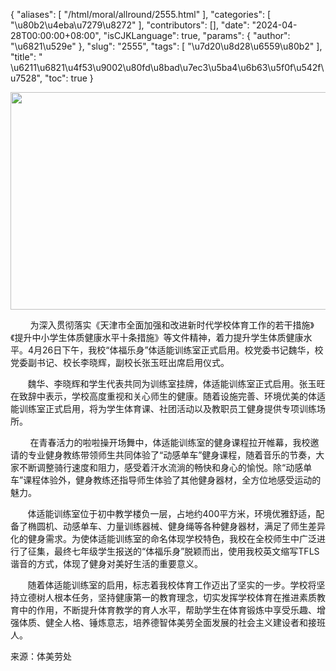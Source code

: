 {
    "aliases": [
        "/html/moral/allround/2555.html"
    ],
    "categories": [
        "\u80b2\u4eba\u7279\u8272"
    ],
    "contributors": [],
    "date": "2024-04-28T00:00:00+08:00",
    "isCJKLanguage": true,
    "params": {
        "author": "\u6821\u529e"
    },
    "slug": "2555",
    "tags": [
        "\u7d20\u8d28\u6559\u80b2"
    ],
    "title": " \u6211\u6821\u4f53\u9002\u80fd\u8bad\u7ec3\u5ba4\u6b63\u5f0f\u542f\u7528",
    "toc": true
}


<img
    src="https://cdn.tfls.online/mirror/full/4269eea34b355da5aa080ef9bc088e4b8bd37d68.jpg"
    style="display:block;margin-left:auto;margin-right:auto;"
    decoding="async"
    fetchpriority="auto"
    loading="lazy"
    height="348"
    width="522"
/>




        为深入贯彻落实《天津市全面加强和改进新时代学校体育工作的若干措施》《提升中小学生体质健康水平十条措施》等文件精神，着力提升学生体质健康水平。4月26日下午，我校“体福乐身”体适能训练室正式启用。校党委书记魏华，校党委副书记、校长李晓辉，副校长张玉旺出席启用仪式。




  






       魏华、李晓辉和学生代表共同为训练室挂牌，体适能训练室正式启用。张玉旺在致辞中表示，学校高度重视和关心师生的健康。随着设施完善、环境优美的体适能训练室正式启用，将为学生体育课、社团活动以及教职员工健身提供专项训练场所。




  





  




        在青春活力的啦啦操开场舞中，体适能训练室的健身课程拉开帷幕，我校邀请的专业健身教练带领师生共同体验了“动感单车”健身课程，随着音乐的节奏，大家不断调整骑行速度和阻力，感受着汗水流淌的畅快和身心的愉悦。除“动感单车”课程体验外，健身教练还指导师生体验了其他健身器材，全方位地感受运动的魅力。

  





  





       体适能训练室位于初中教学楼负一层，占地约400平方米，环境优雅舒适，配备了椭圆机、动感单车、力量训练器械、健身绳等各种健身器材，满足了师生差异化的健身需求。为使体适能训练室的命名体现学校特色，我校在全校师生中广泛进行了征集，最终七年级学生报送的“体福乐身”脱颖而出，使用我校英文缩写TFLS谐音的方式，体现了健身对美好生活的重要意义。




  





  





       随着体适能训练室的启用，标志着我校体育工作迈出了坚实的一步。学校将坚持立德树人根本任务，坚持健康第一的教育理念，切实发挥学校体育在推进素质教育中的作用，不断提升体育教学的育人水平，帮助学生在体育锻炼中享受乐趣、增强体质、健全人格、锤炼意志，培养德智体美劳全面发展的社会主义建设者和接班人。




  





来源：体美劳处





  



